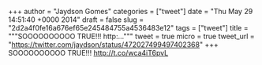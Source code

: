 
+++
author = "Jaydson Gomes"
categories = ["tweet"]
date = "Thu May 29 14:51:40 +0000 2014"
draft = false
slug = "2d2a4f0fe16a676ef65e245484755a4536483e12"
tags = ["tweet"]
title = """SOOOOOOOOOO TRUE!!! http:..."""
tweet = true
micro = true
tweet_url = "https://twitter.com/jaydson/status/472027499497402368"
+++
SOOOOOOOOOO TRUE!!! http://t.co/wca4iT6pvL
